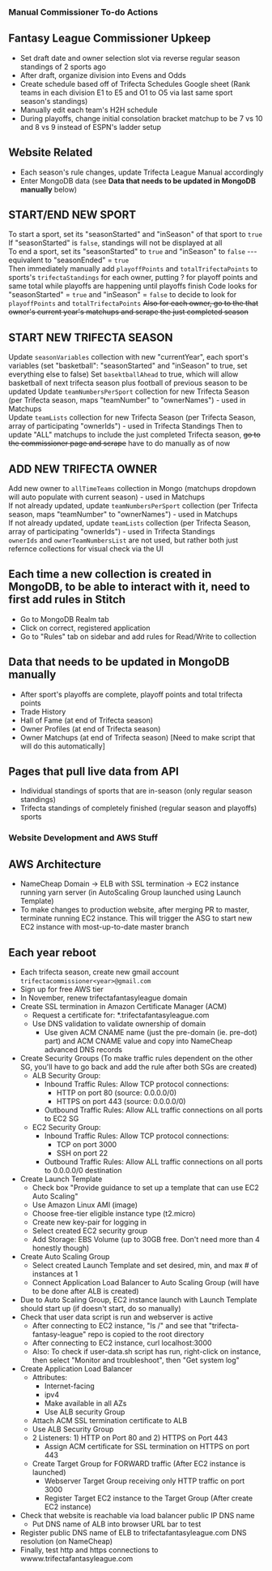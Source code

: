 ### Manual Commissioner To-do Actions

## Fantasy League Commissioner Upkeep

- Set draft date and owner selection slot via reverse regular season standings of 2 sports ago
- After draft, organize division into Evens and Odds
- Create schedule based off of Trifecta Schedules Google sheet (Rank teams in each division E1 to E5 and O1 to O5 via last same sport season's standings)
- Manually edit each team's H2H schedule
- During playoffs, change initial consolation bracket matchup to be 7 vs 10 and 8 vs 9 instead of ESPN's ladder setup

## Website Related

- Each season's rule changes, update Trifecta League Manual accordingly
- Enter MongoDB data (see **Data that needs to be updated in MongoDB manually** below)

## START/END NEW SPORT

To start a sport, set its "seasonStarted" and "inSeason" of that sport to `true`  
If "seasonStarted" is `false`, standings will not be displayed at all  
To end a sport, set its "seasonStarted" to `true` and "inSeason" to `false` --- equivalent to "seasonEnded" = `true`  
Then immediately manually add `playoffPoints` and `totalTrifectaPoints` to sports's `trifectaStandings` for each owner, putting ? for playoff points and same total while playoffs are happening until playoffs finish
Code looks for "seasonStarted" = `true` and "inSeason" = `false` to decide to look for `playoffPoints` and `totalTrifectaPoints`
~~Also for each owner, go to the that owner's current year's matchups and scrape the just completed season~~

## START NEW TRIFECTA SEASON

Update `seasonVariables` collection with new "currentYear", each sport's variables (set "basketball": "seasonStarted" and "inSeason" to true, set everything else to false)
Set `basektballAhead` to true, which will allow basketball of next trifecta season plus football of previous season to be updated
Update `teamNumbersPerSport` collection for new Trifecta Season (per Trifecta season, maps "teamNumber" to "ownerNames") - used in Matchups  
Update `teamLists` collection for new Trifecta Season (per Trifecta Season, array of participating "ownerIds") - used in Trifecta Standings
Then to update "ALL" matchups to include the just completed Trifecta season, ~~go to the commissioner page and scrape~~ have to do manually as of now 

## ADD NEW TRIFECTA OWNER

Add new owner to `allTimeTeams` collection in Mongo (matchups dropdown will auto populate with current season) - used in Matchups  
If not already updated, update `teamNumbersPerSport` collection (per Trifecta season, maps "teamNumber" to "ownerNames") - used in Matchups  
If not already updated, update `teamLists` collection (per Trifecta Season, array of participating "ownerIds") - used in Trifecta Standings  
`ownerIds` and `ownerTeamNumbersList` are not used, but rather both just refernce collections for visual check via the UI

## Each time a new collection is created in MongoDB, to be able to interact with it, need to first add rules in Stitch

- Go to MongoDB Realm tab
- Click on correct, registered application
- Go to "Rules" tab on sidebar and add rules for Read/Write to collection

## Data that needs to be updated in MongoDB manually

- After sport's playoffs are complete, playoff points and total trifecta points
- Trade History
- Hall of Fame (at end of Trifecta season)
- Owner Profiles (at end of Trifecta season)
- Owner Matchups (at end of Trifecta season) [Need to make script that will do this automatically]

## Pages that pull live data from API

- Individual standings of sports that are in-season (only regular season standings)
- Trifecta standings of completely finished (regular season and playoffs) sports


### Website Development and AWS Stuff

## AWS Architecture

- NameCheap Domain -> ELB with SSL termination -> EC2 instance running yarn server (in AutoScaling Group launched using Launch Template)
- To make changes to production website, after merging PR to master, terminate running EC2 instance. This will trigger the ASG to start new EC2 instance with most-up-to-date master branch

## Each year reboot

- Each trifecta season, create new gmail account `trifectacommissioner<year>@gmail.com`
- Sign up for free AWS tier
- In November, renew trifectafantasyleague domain
- Create SSL termination in Amazon Certificate Manager (ACM)
  - Request a certificate for: *.trifectafantasyleague.com
  - Use DNS validation to validate ownership of domain 
    -  Use given ACM CNAME name (just the pre-domain (ie. pre-dot) part) and ACM CNAME value and copy into NameCheap advanced DNS records
- Create Security Groups (To make traffic rules dependent on the other SG, you'll have to go back and add the rule after both SGs are created)
  - ALB Security Group:
    - Inbound Traffic Rules: Allow TCP protocol connections:
      - HTTP on port 80 (source: 0.0.0.0/0)
      - HTTPS on port 443 (source: 0.0.0.0/0)
    - Outbound Traffic Rules: Allow ALL traffic connections on all ports to EC2 SG
  - EC2 Security Group: 
    - Inbound Traffic Rules: Allow TCP protocol connections:
      - TCP on port 3000
      - SSH on port 22
    - Outbound Traffic Rules: Allow ALL traffic connections on all ports to 0.0.0.0/0 destination
- Create Launch Template
  - Check box "Provide guidance to set up a template that can use EC2 Auto Scaling"
  - Use Amazon Linux AMI (image)
  - Choose free-tier eligible instance type (t2.micro)
  - Create new key-pair for logging in
  - Select created EC2 security group
  - Add Storage: EBS Volume (up to 30GB free. Don't need more than 4 honestly though)
- Create Auto Scaling Group
  - Select created Launch Template and set desired, min, and max # of instances at 1
  - Connect Application Load Balancer to Auto Scaling Group (will have to be done after ALB is created)
- Due to Auto Scaling Group, EC2 instance launch with Launch Template should start up (if doesn't start, do so manually)
- Check that user data script is run and webserver is active
  - After connecting to EC2 instance, "ls /" and see that "trifecta-fantasy-league" repo is copied to the root directory
  - After connecting to EC2 instance, curl localhost:3000 
  - Also: To check if user-data.sh script has run, right-click on instance, then select "Monitor and troubleshoot", then "Get system log"
- Create Application Load Balancer
  - Attributes:
    - Internet-facing
    - ipv4
    - Make available in all AZs
    - Use ALB security Group
  - Attach ACM SSL termination certificate to ALB
  - Use ALB Security Group
  - 2 Listeners: 1) HTTP on Port 80 and 2) HTTPS on Port 443
    - Assign ACM certificate for SSL termination on HTTPS on port 443
  - Create Target Group for FORWARD traffic (After EC2 instance is launched)
    - Webserver Target Group receiving only HTTP traffic on port 3000
    - Register Target EC2 instance to the Target Group (After create EC2 instance)
- Check that website is reachable via load balancer public IP DNS name
  - Put DNS name of ALB into browser URL bar to test
- Register public DNS name of ELB to trifectafantasyleague.com DNS resolution (on NameCheap)
- Finally, test http and https connections to wwww.trifectafantasyleague.com
